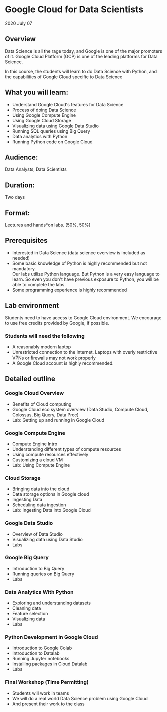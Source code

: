 # Google Cloud for Data Scientists
2020 July 07

## Overview
Data Science is all the rage today, and Google is one of the major promoters of it. Google Cloud Platform (GCP) is one of the leading platforms for Data Science.

In this course, the students will learn to do Data Science with Python,  and the capabilities of Google Cloud specific to Data Science

## What you will learn:
* Understand Google Cloud's features for Data Science
* Process of doing Data Science
* Using Google Compute Engine
* Using Google Cloud Storage
* Visualizing data using Google Data Studio
* Running SQL queries using Big Query
* Data analytics with Python
* Running Python code on Google Cloud

## Audience:
Data Analysts, Data Scientists

## Duration:
Two days

## Format:
Lectures and hands*on labs. (50%, 50%)

## Prerequisites
* Interested in Data Science (data science overview is included as needed)
* Some basic knowledge of Python is highly recommended but not mandatory.  
  Our labs utilize Python language.  But Python is a very easy language to learn. So even you don't have previous exposure to Python, you will be able to complete the labs.
* Some programming experience is highly recommended

## Lab environment
Students need to have access to Google Cloud environment.  We encourage to use free credits provided by Google, if possible.

### Students will need the following
* A reasonably modern laptop
* Unrestricted connection to the Internet.  Laptops with overly restrictive VPNs or firewalls may not work properly
* A Google Cloud account is highly recommended.


## Detailed outline

### Google Cloud Overview
* Benefits of Cloud computing
* Google Cloud eco system overview (Data Studio, Compute Cloud, Colossus, Big Query, Data Proc)
* Lab: Getting up and running in Google Cloud

### Google Compute Engine
* Compute Engine Intro
* Understanding different types of compute resources
* Using compute resources effectively
* Customizing a cloud VM
* Lab: Using Compute Engine

### Cloud Storage
* Bringing data into the cloud
* Data storage options in Google cloud
* Ingesting Data
* Scheduling data ingestion
* Lab: Ingesting Data into Google Cloud

### Google Data Studio
* Overview of Data Studio
* Visualizing data using Data Studio
* Labs

### Google Big Query
* Introduction to Big Query
* Running queries on Big Query
* Labs

### Data Analytics With Python
* Exploring and understanding datasets
* Cleaning data
* Feature selection
* Visualizing data
* Labs

### Python Development in Google Cloud
* Introduction to Google Colab
* Introduction to Datalab
* Running Jupyter notebooks
* Installing packages in Cloud Datalab
* Labs


### Final Workshop (Time Permitting)    
* Students will work in teams
* We will do a real world Data Science problem using Google Cloud
* And present their work to the class
